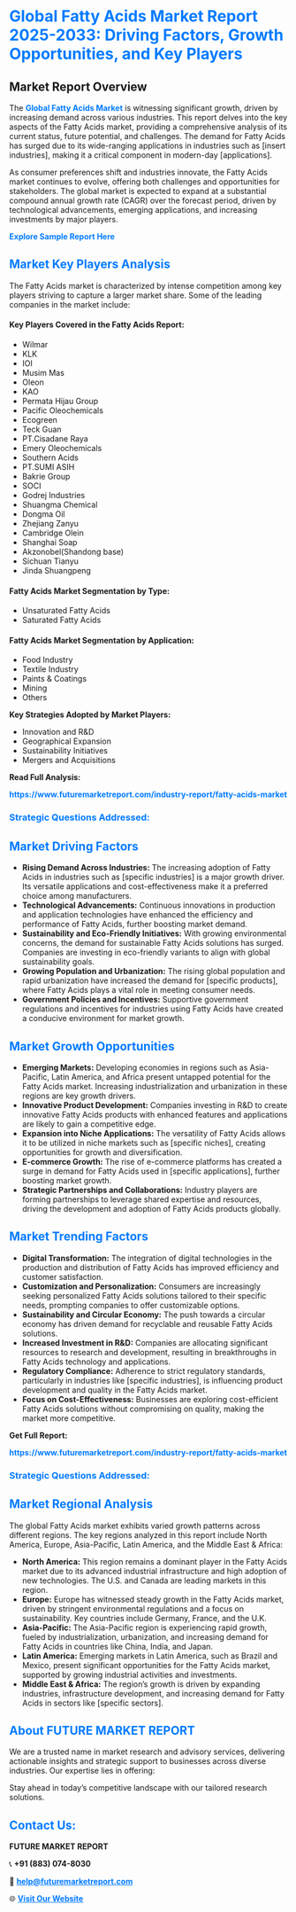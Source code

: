 <h1 style="color: #007BFF;">Global Fatty Acids Market Report 2025-2033: Driving Factors, Growth Opportunities, and Key Players</h1>

<section id="overview">
<h2>Market Report Overview</h2>
<p>The <a href="https://www.futuremarketreport.com/industry-report/fatty-acids-market" style="color: #007BFF; text-decoration: none;"><strong>Global Fatty Acids Market</strong></a> is witnessing significant growth, driven by increasing demand across various industries. This report delves into the key aspects of the Fatty Acids market, providing a comprehensive analysis of its current status, future potential, and challenges. The demand for Fatty Acids has surged due to its wide-ranging applications in industries such as [insert industries], making it a critical component in modern-day [applications].</p>
<p>As consumer preferences shift and industries innovate, the Fatty Acids market continues to evolve, offering both challenges and opportunities for stakeholders. The global market is expected to expand at a substantial compound annual growth rate (CAGR) over the forecast period, driven by technological advancements, emerging applications, and increasing investments by major players.</p>
</section>

<section id="overview">
<p><a href="https://www.futuremarketreport.com/request-sample/reportId=55135" style="color: #007BFF; text-decoration: none;"><strong>Explore Sample Report Here</strong></a></p>
</section>

<section id="key-players">
<h2 style="color: #007BFF;">Market Key Players Analysis</h2>
<p>The Fatty Acids market is characterized by intense competition among key players striving to capture a larger market share. Some of the leading companies in the market include:</p>
<h4>Key Players Covered in the Fatty Acids Report:</h4>
<ul><li>Wilmar</li><li>KLK</li><li>IOI</li><li>Musim Mas</li><li>Oleon</li><li>KAO</li><li>Permata Hijau Group</li><li>Pacific Oleochemicals</li><li>Ecogreen</li><li>Teck Guan</li><li>PT.Cisadane Raya</li><li>Emery Oleochemicals</li><li>Southern Acids</li><li>PT.SUMI ASIH</li><li>Bakrie Group</li><li>SOCI</li><li>Godrej Industries</li><li>Shuangma Chemical</li><li>Dongma Oil</li><li>Zhejiang Zanyu</li><li>Cambridge Olein</li><li>Shanghai Soap</li><li>Akzonobel(Shandong base)</li><li>Sichuan Tianyu</li><li>Jinda Shuangpeng</li></ul>
<h4>Fatty Acids Market Segmentation by Type:</h4>
<ul><li>Unsaturated Fatty Acids</li><li>Saturated Fatty Acids</li></ul>

<h4>Fatty Acids Market Segmentation by Application:</h4>
<ul><li>Food Industry</li><li>Textile Industry</li><li>Paints &amp; Coatings</li><li>Mining</li><li>Others</li></ul>
<p><strong>Key Strategies Adopted by Market Players:</strong></p>
<ul>
<li>Innovation and R&D</li>
<li>Geographical Expansion</li>
<li>Sustainability Initiatives</li>
<li>Mergers and Acquisitions</li>
</ul>
</section>

<section>
<p><strong>Read Full Analysis: </strong></p><a href="https://www.futuremarketreport.com/industry-report/fatty-acids-market" style="color: #007BFF; text-decoration: none;"><strong>https://www.futuremarketreport.com/industry-report/fatty-acids-market</strong></a>
<h3 style="color: #007BFF;">Strategic Questions Addressed:</h3>
</section>

<section id="driving-factors">
<h2 style="color: #007BFF;">Market Driving Factors</h2>
<ul>
<li><strong>Rising Demand Across Industries:</strong> The increasing adoption of Fatty Acids in industries such as [specific industries] is a major growth driver. Its versatile applications and cost-effectiveness make it a preferred choice among manufacturers.</li>
<li><strong>Technological Advancements:</strong> Continuous innovations in production and application technologies have enhanced the efficiency and performance of Fatty Acids, further boosting market demand.</li>
<li><strong>Sustainability and Eco-Friendly Initiatives:</strong> With growing environmental concerns, the demand for sustainable Fatty Acids solutions has surged. Companies are investing in eco-friendly variants to align with global sustainability goals.</li>
<li><strong>Growing Population and Urbanization:</strong> The rising global population and rapid urbanization have increased the demand for [specific products], where Fatty Acids plays a vital role in meeting consumer needs.</li>
<li><strong>Government Policies and Incentives:</strong> Supportive government regulations and incentives for industries using Fatty Acids have created a conducive environment for market growth.</li>
</ul>
</section>

<section id="growth-opportunities">
<h2 style="color: #007BFF;">Market Growth Opportunities</h2>
<ul>
<li><strong>Emerging Markets:</strong> Developing economies in regions such as Asia-Pacific, Latin America, and Africa present untapped potential for the Fatty Acids market. Increasing industrialization and urbanization in these regions are key growth drivers.</li>
<li><strong>Innovative Product Development:</strong> Companies investing in R&D to create innovative Fatty Acids products with enhanced features and applications are likely to gain a competitive edge.</li>
<li><strong>Expansion into Niche Applications:</strong> The versatility of Fatty Acids allows it to be utilized in niche markets such as [specific niches], creating opportunities for growth and diversification.</li>
<li><strong>E-commerce Growth:</strong> The rise of e-commerce platforms has created a surge in demand for Fatty Acids used in [specific applications], further boosting market growth.</li>
<li><strong>Strategic Partnerships and Collaborations:</strong> Industry players are forming partnerships to leverage shared expertise and resources, driving the development and adoption of Fatty Acids products globally.</li>
</ul>
</section>

<section id="trending-factors">
<h2 style="color: #007BFF;">Market Trending Factors</h2>
<ul>
<li><strong>Digital Transformation:</strong> The integration of digital technologies in the production and distribution of Fatty Acids has improved efficiency and customer satisfaction.</li>
<li><strong>Customization and Personalization:</strong> Consumers are increasingly seeking personalized Fatty Acids solutions tailored to their specific needs, prompting companies to offer customizable options.</li>
<li><strong>Sustainability and Circular Economy:</strong> The push towards a circular economy has driven demand for recyclable and reusable Fatty Acids solutions.</li>
<li><strong>Increased Investment in R&D:</strong> Companies are allocating significant resources to research and development, resulting in breakthroughs in Fatty Acids technology and applications.</li>
<li><strong>Regulatory Compliance:</strong> Adherence to strict regulatory standards, particularly in industries like [specific industries], is influencing product development and quality in the Fatty Acids market.</li>
<li><strong>Focus on Cost-Effectiveness:</strong> Businesses are exploring cost-efficient Fatty Acids solutions without compromising on quality, making the market more competitive.</li>
</ul>
</section>

<section>
<p><strong>Get Full Report: </strong></p><a href="https://www.futuremarketreport.com/industry-report/fatty-acids-market" style="color: #007BFF; text-decoration: none;"><strong>https://www.futuremarketreport.com/industry-report/fatty-acids-market</strong></a>
<h3 style="color: #007BFF;">Strategic Questions Addressed:</h3>
</section>


<section id="regional-analysis">
<h2 style="color: #007BFF;">Market Regional Analysis</h2>
<p>The global Fatty Acids market exhibits varied growth patterns across different regions. The key regions analyzed in this report include North America, Europe, Asia-Pacific, Latin America, and the Middle East & Africa:</p>
<ul>
<li><strong>North America:</strong> This region remains a dominant player in the Fatty Acids market due to its advanced industrial infrastructure and high adoption of new technologies. The U.S. and Canada are leading markets in this region.</li>
<li><strong>Europe:</strong> Europe has witnessed steady growth in the Fatty Acids market, driven by stringent environmental regulations and a focus on sustainability. Key countries include Germany, France, and the U.K.</li>
<li><strong>Asia-Pacific:</strong> The Asia-Pacific region is experiencing rapid growth, fueled by industrialization, urbanization, and increasing demand for Fatty Acids in countries like China, India, and Japan.</li>
<li><strong>Latin America:</strong> Emerging markets in Latin America, such as Brazil and Mexico, present significant opportunities for the Fatty Acids market, supported by growing industrial activities and investments.</li>
<li><strong>Middle East & Africa:</strong> The region’s growth is driven by expanding industries, infrastructure development, and increasing demand for Fatty Acids in sectors like [specific sectors].</li>
</ul>
</section>

<footer>
<h2 style="color: #007BFF;">About FUTURE MARKET REPORT</h2>
<p>We are a trusted name in market research and advisory services, delivering actionable insights and strategic support to businesses across diverse industries. Our expertise lies in offering:</p>

<p>Stay ahead in today’s competitive landscape with our tailored research solutions.</p>

<h2 style="color: #007BFF;">Contact Us:</h2>
<p><strong>FUTURE MARKET REPORT</strong></p>
<p>📞 <strong>+91 (883) 074-8030</strong></p>
<p>📧 <strong><a href="mailto:help@futuremarketreport.com" style="color: #007BFF;">help@futuremarketreport.com</a></strong></p>
<p>🌐 <strong><a href="https://www.futuremarketreport.com/" style="color: #007BFF;">Visit Our Website</a></strong></p>
</footer>